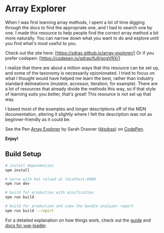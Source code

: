 # Array Explorer

When I was first learning array methods, I spent a lot of time digging through the docs to find the appropriate one, and I had to search one by one. I made this resource to help people find the correct array method a bit more naturally. You can narrow down what you want to do and explore until you find what's most useful to you.

Check out the site here: [https://sdras.github.io/array-explorer/]
Or if you prefer codepen: [https://codepen.io/sdras/full/gogVRX/]

I realize that there are about a million ways that this resource can be set up, and some of the taxonomy is necessarily opionionated. I tried to focus on what I thought would have helped me learn the best, rather than industry standard delineations (mutator, accessor, iteration, for example). There are a lot of resources that already divide the methods this way, so if that style of learning suits you better, that's great! This resource is not set up that way.

I based most of the examples and longer descriptions off of the MDN documentation, altering it slightly where I felt the description was not as beginner-friendly as it could be.

<p data-height="525" data-theme-id="22041" data-slug-hash="gogVRX" data-default-tab="result" data-user="sdras" data-embed-version="2" data-pen-title="Array Explorer" class="codepen">See the Pen <a href="https://codepen.io/sdras/pen/gogVRX/">Array Explorer</a> by Sarah Drasner (<a href="https://codepen.io/sdras">@sdras</a>) on <a href="https://codepen.io">CodePen</a>.</p>
<script async src="https://production-assets.codepen.io/assets/embed/ei.js"></script>

**Enjoy!**

## Build Setup

```bash
# install dependencies
npm install

# serve with hot reload at localhost:8080
npm run dev

# build for production with minification
npm run build

# build for production and view the bundle analyzer report
npm run build --report
```

For a detailed explanation on how things work, check out the [guide](http://vuejs-templates.github.io/webpack/) and [docs for vue-loader](http://vuejs.github.io/vue-loader).
